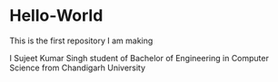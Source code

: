 # Hello-World
This is the first repository I am making

I Sujeet Kumar Singh student of Bachelor of Engineering in Computer Science from Chandigarh University
